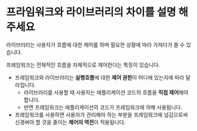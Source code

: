 # 프라임워크와 라이브러리의 차이를 설명 해 주세요
라이브러리는 사용자가 흐름에 대한 제어를 하며 필요한 상황에 따라 가져다가 쓸 수 있습니다.

프레임워크는 전체적인 흐름을 자체적으로 제어한다는 특징이 있습니다.

* 프레임워크와 라이브러리는 **실행흐름**에 대한 **제어 권한**이 어디에 있는지에 따라 달라집니다.
  * 라이브러리를 사용할 때 사용자는 애플리케이션 코드의 흐름을 **직접 제어**해야 합니다.
  * 반면 프레임워크는 애플리케이션의 코드가 프레임워크에 의해 사용됩니다.
* 프레임워크를 사용하면 사용자가 관리해야 하는 부분을 프레임워크에 넘김으로써 신경써야 할 것을 줄이는 **제어의 역전**이 적용됩니다.